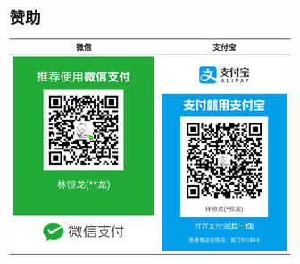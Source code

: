 # 赞助

|微信|支付宝|
|:---:|:---:|
|![微信支付](./_media/sponsor_wechat.png ':size=300')|![支付宝支付](./_media/sponsor_alipay.jpg ':size=300')|
